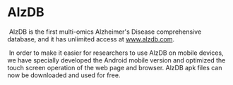 # AlzDB
​	AlzDB is the first multi-omics Alzheimer's Disease comprehensive database, and it has unlimited access at www.alzdb.com.

​	In order to make it easier for researchers to use AlzDB on mobile devices, we have specially developed the Android mobile version and optimized the touch screen operation of the web page and browser. AlzDB apk files can now be downloaded and used for free.